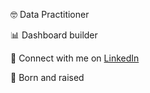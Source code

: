 🤓 Data Practitioner  

📊 Dashboard builder

🤝 Connect with me on [LinkedIn](https://www.linkedin.com/in/r-a-hayes/)

🌁 Born and raised
